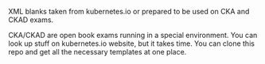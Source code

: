 XML blanks taken from kubernetes.io or prepared to be used on CKA and CKAD exams.

CKA/CKAD are open book exams running in a special environment. You can look up stuff on kubernetes.io website, but it takes time.
You can clone this repo and get all the necessary templates at one place.
